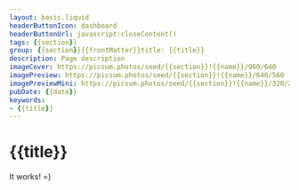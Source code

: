 ```yaml
---
layout: basic.liquid
headerButtonIcon: dashboard
headerButtonUrl: javascript:closeContent()
tags: {{section}}
group: {{section}}{{frontMatter}}title: {{title}}
description: Page description
imageCover: https://picsum.photos/seed/{{section}}!{{name}}/960/640
imagePreview: https://picsum.photos/seed/{{section}}!{{name}}/640/560
imagePreviewMini: https://picsum.photos/seed/{{section}}!{{name}}/320/240
pubDate: {{date}}
keywords:
- {{title}}
---
```


# {{title}}

It works! =)
